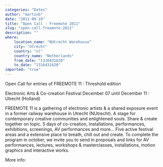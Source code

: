 ```yaml
---
categories: "Dates"
author: "martinb"
date: "2011-09-19"
title: "Open Call - Freemote 2011"
slug: "open-call-freemote-2011"
description: ""
where: 
    location_name: "NUtrecht Warehouse"
    city: "Utrecht"
    country: "nl"
    country_name: "Netherlands"
    from_date: "1316431620"
    to_date: "1316431620"
imported: "true"
---
```



Open Call for entries of FREEMOTE 11 : Threshold edition

Electronic Arts & Co-creation Festival
December 07 until December 11 : Utrecht (Holland)

FREEMOTE 11 is a gathering of electronic artists & a shared exposure event in a former railway warehouse in Utrecht (NUtrecht). A stage for contemporary creative communities and enlightened souls. Share & create together on topic.
5 days of co-creation, installations, performances, exhibitions, screenings, AV performances and more... Five active festival areas and a extensive place to breath, chill out and create.
To complete the program in october, we invite you to send in proposals and links for AV performances, lectures, workshops & masterclasses, installations, motion graphics and interactive works.

More info:
[](http://www.vimeo.com/28520531)